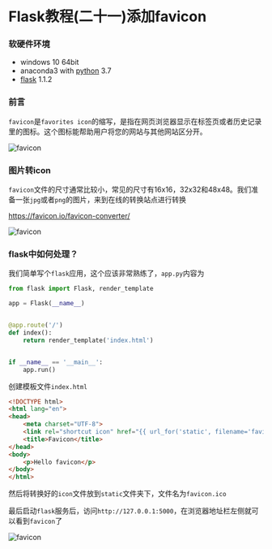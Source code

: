 # Flask教程(二十一)添加favicon

### 软硬件环境

- windows 10 64bit
- anaconda3 with [python](https://xugaoxiang.com/tag/python/) 3.7
- [flask](https://xugaoxiang.com/tag/flask/) 1.1.2

### 前言

`favicon`是`favorites icon`的缩写，是指在网页浏览器显示在标签页或者历史记录里的图标。这个图标能帮助用户将您的网站与其他网站区分开。

![favicon](https://image.xugaoxiang.com/imgs/2020/11/7935912149734132.png)

### 图片转icon

`favicon`文件的尺寸通常比较小，常见的尺寸有16x16，32x32和48x48。我们准备一张`jpg`或者`png`的图片，来到在线的转换站点进行转换

https://favicon.io/favicon-converter/

![favicon](https://image.xugaoxiang.com/imgs/2020/11/97f22b79c104aa15.png)

### flask中如何处理？

我们简单写个`flask`应用，这个应该非常熟练了，`app.py`内容为

```python
from flask import Flask, render_template

app = Flask(__name__)


@app.route('/')
def index():
    return render_template('index.html')


if __name__ == '__main__':
    app.run()
```

创建模板文件`index.html`

```html
<!DOCTYPE html>
<html lang="en">
<head>
    <meta charset="UTF-8">
    <link rel="shortcut icon" href="{{ url_for('static', filename='favicon.ico') }}">
    <title>Favicon</title>
</head>
<body>
    <p>Hello favicon</p>
</body>
</html>
```

然后将转换好的`icon`文件放到`static`文件夹下，文件名为`favicon.ico`

最后启动`flask`服务后，访问`http://127.0.0.1:5000`，在浏览器地址栏左侧就可以看到`favicon`了

![favicon](https://image.xugaoxiang.com/imgs/2020/11/e5bc8003b837731d.png)